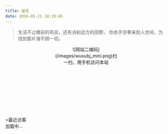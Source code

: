 ```yaml
---
title: 留言
date: 2016-05-21 18:19:45
---
```

<blockquote class="blockquote-center">生活不止眼前的苟且，还有诗和远方的田野，
你赤手空拳来到人世间，为找到那片海不顾一切。</br><div class="demo" id="music"><div id="player3" class="aplayer"></div></div></blockquote>
<center><div style="width:200px;height:200px;padding-bottom:20px;">![网站二维码](/images/wuxubj_mini.png)扫一扫，用手机访问本站</div></center>
>最近访客
<div class="ds-recent-visitors" data-num-items="100" data-avatar-size="36" id="ds-recent-visitors">加载中...</div>

<link rel="stylesheet" href="/css/mycss/underline.css">
<link rel="stylesheet" href="http://o9w8f1xrl.bkt.clouddn.com/APlayer/APlayer.min.css">
<link rel="stylesheet" href="/css/mycss/guestbook.css">
<script src="http://o9w8f1xrl.bkt.clouddn.com/APlayer/APlayer.min.js"></script>
<script src="/js/myscript/guestbook.js"></script>